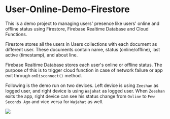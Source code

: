 # User-Online-Demo-Firestore
This is a demo project to managing users' presence like users' online and offline status using Firestore, Firebase Realtime Database and Cloud Functions.

Firestore stores all the users in Users collections with each document as different user. These documents contain name, status (online/offline), last active (timestamp), and about line.

Firebase Realtime Database stores each user's online or offline status. The purpose of this is to trigger cloud function in case of network failure or app exit through `onDisconnect()` method.

Following is the demo run on two devices. Left device is using `Zeeshan` as logged user, and right device is using `Wajahat` as logged user. When `Zeeshan` exits the app, right device can see his status change from `Online` to `Few Seconds Ago` and vice versa for `Wajahat` as well.

![](https://github.com/wajahatkarim3/User-Online-Demo-Firestore/blob/master/demo.gif)
